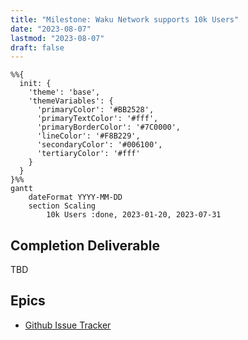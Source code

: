 ```yaml
---
title: "Milestone: Waku Network supports 10k Users"
date: "2023-08-07"
lastmod: "2023-08-07"
draft: false
---
```


```mermaid
%%{ 
  init: { 
    'theme': 'base', 
    'themeVariables': { 
      'primaryColor': '#BB2528', 
      'primaryTextColor': '#fff', 
      'primaryBorderColor': '#7C0000', 
      'lineColor': '#F8B229', 
      'secondaryColor': '#006100', 
      'tertiaryColor': '#fff' 
    } 
  } 
}%%
gantt
	dateFormat YYYY-MM-DD 
	section Scaling
		10k Users :done, 2023-01-20, 2023-07-31
```

## Completion Deliverable
TBD

## Epics
- [Github Issue Tracker](https://github.com/waku-org/pm/issues/12)
